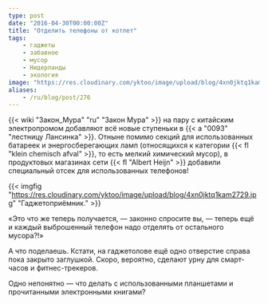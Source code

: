 ```yaml
---
type: post
date: "2016-04-30T00:00:00Z"
title: "Отделить телефоны от котлет"
tags: 
    - гаджеты
    - забавное
    - мусор
    - Нидерланды
    - экология
image: "https://res.cloudinary.com/yktoo/image/upload/blog/4xn0jktq1kam2729.jpg"
aliases:
    - /ru/blog/post/276
---
```


{{< wiki "Закон_Мура" "ru" "Закон Мура" >}} на пару с китайским электропромом добавляют всё новые ступеньки в {{< a "0093" "лестницу Лансинка" >}}. Отныне помимо секций для использованных батареек и энергосберегающих ламп (относящихся к категории {{< fl "klein chemisch afval" >}}, то есть мелкий химический мусор), в продуктовых магазинах сети {{< fl "Albert Heijn" >}} добавили специальный отсек для использованных телефонов!

{{< imgfig "https://res.cloudinary.com/yktoo/image/upload/blog/4xn0jktq1kam2729.jpg" "Гаджетоприёмник." >}}

<!--more-->

«Это что же теперь получается, — законно спросите вы, — теперь ещё и каждый выброшенный телефон надо отделять от остального мусора?!»

А что поделаешь. Кстати, на гаджетолове ещё одно отверстие справа пока закрыто заглушкой. Скоро, вероятно, сделают урну для смарт-часов и фитнес-трекеров.

Одно непонятно — что делать с использованными планшетами и прочитанными электронными книгами?
